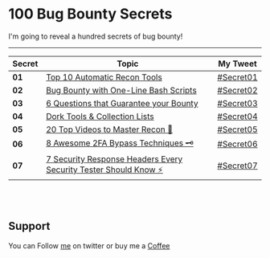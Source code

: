 # 100 Bug Bounty Secrets

I'm going to reveal a hundred secrets of bug bounty!

-------
Secret | Topic | My Tweet
------- | ------- | -------
**01** | [Top 10 Automatic Recon Tools](secrets/secret01.md) | [#Secret01](https://twitter.com/MeAsHacker_HNA/status/1501457590638845953)
**02** | [Bug Bounty with One-Line Bash Scripts](secrets/secret02.md) | [#Secret02](https://twitter.com/MeAsHacker_HNA/status/1504009812417331203)
**03** | [6 Questions that Guarantee your Bounty](secrets/secret03.md) | [#Secret03](https://twitter.com/MeAsHacker_HNA/status/1526073303026343937)
**04** | [Dork Tools & Collection Lists](secrets/secret04.md) | [#Secret04](https://twitter.com/MeAsHacker_HNA/status/1526799766914580482)
**05** | [20 Top Videos to Master Recon 👑](secrets/secret05.md) | [#Secret05](https://twitter.com/MeAsHacker_HNA/status/1528680753449603075)
**06** | [8 Awesome 2FA Bypass Techniques 🗝️](secrets/secret06.md) | [#Secret06](https://twitter.com/MeAsHacker_HNA/status/1533789947425062914)
**07** | [7 Security Response Headers Every Security Tester Should Know ⚡️](secrets/secret07.md) | [#Secret07](https://twitter.com/MeAsHacker_HNA/status/1539151506363912193)


</br>&nbsp;

## Support
You can Follow [me](https://twitter.com/MeAsHacker_HNA) on twitter or buy me a [Coffee](https://buymeacoffee.com/NafisiAslH)
